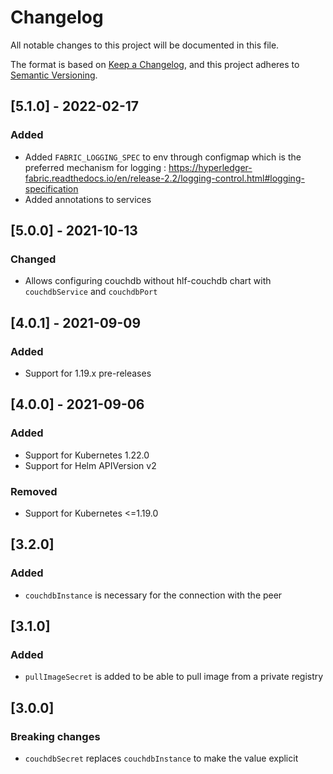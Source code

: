 # Changelog

All notable changes to this project will be documented in this file.

The format is based on [Keep a Changelog](https://keepachangelog.com/en/1.0.0/),
and this project adheres to [Semantic Versioning](https://semver.org/spec/v2.0.0.html).

## [5.1.0] - 2022-02-17

### Added
- Added `FABRIC_LOGGING_SPEC` to env through configmap which is the preferred mechanism for logging : https://hyperledger-fabric.readthedocs.io/en/release-2.2/logging-control.html#logging-specification
- Added annotations to services

## [5.0.0] - 2021-10-13

### Changed
- Allows configuring couchdb without hlf-couchdb chart with `couchdbService` and `couchdbPort`


## [4.0.1] - 2021-09-09

### Added
- Support for 1.19.x pre-releases

## [4.0.0] - 2021-09-06

### Added
- Support for Kubernetes 1.22.0
- Support for Helm APIVersion v2

### Removed
- Support for Kubernetes <=1.19.0

## [3.2.0]

### Added
- `couchdbInstance` is necessary for the connection with the peer

## [3.1.0]

### Added
- `pullImageSecret` is added to be able to pull image from a private registry

## [3.0.0]

### Breaking changes
- `couchdbSecret` replaces `couchdbInstance` to make the value explicit
